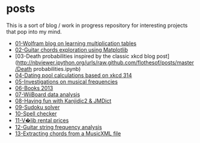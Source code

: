 posts
=====

This is a sort of blog / work in progress repository for interesting projects that pop into my mind.

- [01-Wolfram blog on learning multiplication tables](http://nbviewer.ipython.org/urls/raw.github.com/flothesof/posts/master/12%2520tables.ipynb)
- [02-Guitar chords exploration using Matplotlib](http://nbviewer.ipython.org/urls/raw.github.com/flothesof/posts/master/accords%20de%20guitare.ipynb)
- [03-Death probabilities inspired by the classic xkcd blog post](http://nbviewer.ipython.org/urls/raw.github.com/flothesof/posts/master/Death probabilities.ipynb)
- [04-Dating pool calculations based on xkcd 314](http://nbviewer.ipython.org/urls/raw.github.com/flothesof/posts/master/xkcd%20-%20Dating%20Pools.ipynb)
- [05-Investigations on musical frequencies](http://nbviewer.ipython.org/urls/raw.github.com/flothesof/posts/master/Musical%20frequencies.ipynb)
- [06-Books 2013](http://nbviewer.ipython.org/urls/raw.github.com/flothesof/posts/master/Books%202013.ipynb)
- [07-WiiBoard data analysis](http://nbviewer.ipython.org/urls/raw.github.com/flothesof/posts/master/WiiBoard%20data%20analysis.ipynb)
- [08-Having fun with Kanjidic2 & JMDict](http://nbviewer.ipython.org/urls/raw.github.com/flothesof/posts/master/Kanjidic2%2520%26%2520JMDict.ipynb)
- [09-Sudoku solver](http://nbviewer.ipython.org/urls/raw.github.com/flothesof/posts/master/Sudoku%20solver.ipynb)
- [10-Spell checker](http://nbviewer.ipython.org/urls/raw.github.com/flothesof/posts/master/Spelling%20corrector.ipynb)
- [11-V�lib rental prices](http://nbviewer.ipython.org/urls/raw.github.com/flothesof/posts/master/V%C3%A9lib%20pricing.ipynb)
- [12-Guitar string frequency analysis](http://nbviewer.ipython.org/urls/raw.github.com/flothesof/posts/master/Guitar%2520sound%2520frequency%2520analysis.ipynb)
- [13-Extracting chords from a MusicXML file](http://nbviewer.ipython.org/urls/raw.github.com/flothesof/posts/master/Extracting%2520information%2520from%2520a%2520MusicXML%2520file.ipynb)

